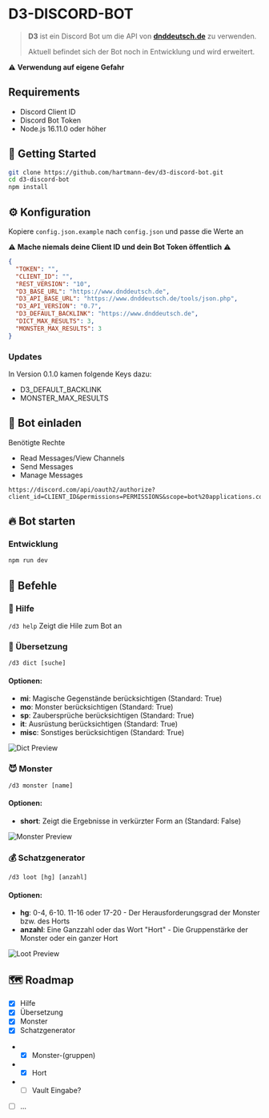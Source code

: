 # D3-DISCORD-BOT

> **D3** ist ein Discord Bot um die API von **[dnddeutsch.de](https://www.dnddeutsch.de/api/)** zu verwenden.
>
> Aktuell befindet sich der Bot noch in Entwicklung und wird erweitert.

⚠️ **Verwendung auf eigene Gefahr**

## Requirements

- Discord Client ID
- Discord Bot Token
- Node.js 16.11.0 oder höher

## 🚀 Getting Started

```sh
git clone https://github.com/hartmann-dev/d3-discord-bot.git
cd d3-discord-bot
npm install
```

## ⚙️ Konfiguration

Kopiere `config.json.example` nach `config.json` und passe die Werte an

⚠️ **Mache niemals deine Client ID und dein Bot Token öffentlich** ⚠️

```json
{
  "TOKEN": "",
  "CLIENT_ID": "",
  "REST_VERSION": "10",
  "D3_BASE_URL": "https://www.dnddeutsch.de",
  "D3_API_BASE_URL": "https://www.dnddeutsch.de/tools/json.php",
  "D3_API_VERSION": "0.7",
  "D3_DEFAULT_BACKLINK": "https://www.dnddeutsch.de",
  "DICT_MAX_RESULTS": 3,
  "MONSTER_MAX_RESULTS": 3
}
```

### Updates

In Version 0.1.0 kamen folgende Keys dazu:

- D3_DEFAULT_BACKLINK
- MONSTER_MAX_RESULTS

## 🎂 Bot einladen

Benötigte Rechte

- Read Messages/View Channels
- Send Messages
- Manage Messages

```
https://discord.com/api/oauth2/authorize?client_id=CLIENT_ID&permissions=PERMISSIONS&scope=bot%20applications.commands
```

## 🔥 Bot starten

### Entwicklung

```sh
npm run dev
```

## 📝 Befehle

### 🤔 Hilfe

`/d3 help`
Zeigt die Hile zum Bot an


### 🔎 Übersetzung

`/d3 dict [suche]`

#### Optionen:

- **mi**: Magische Gegenstände berücksichtigen (Standard: True)
- **mo**: Monster berücksichtigen (Standard: True)
- **sp**: Zaubersprüche berücksichtigen (Standard: True)
- **it**: Ausrüstung berücksichtigen (Standard: True)
- **misc**: Sonstiges berücksichtigen (Standard: True)


![Dict Preview](https://user-images.githubusercontent.com/606560/186386167-4d671ad5-44e0-4c8a-8d0a-c83484cf5d45.png)

### 😈 Monster

`/d3 monster [name]`

#### Optionen:

- **short**: Zeigt die Ergebnisse in verkürzter Form an (Standard: False)

![Monster Preview](https://user-images.githubusercontent.com/606560/186379531-50626264-3023-433a-bf75-c85a6fe37dae.png)

### 💰 Schatzgenerator

`/d3 loot [hg] [anzahl]`

#### Optionen:

- **hg**: 0-4, 6-10. 11-16 oder 17-20 - Der Herausforderungsgrad der Monster bzw. des Horts
- **anzahl**: Eine Ganzzahl oder das Wort "Hort" - Die Gruppenstärke der Monster oder ein ganzer Hort


![Loot Preview](https://user-images.githubusercontent.com/606560/186641268-bdc70a74-1985-46ae-8a0f-c8ae77eef72a.png)


## 🗺 Roadmap

- [X] Hilfe
- [x] Übersetzung
- [x] Monster
- [X] Schatzgenerator
- - [X] Monster-(gruppen)
- - [X] Hort
- - [ ] Vault Eingabe?
- [ ] ...

